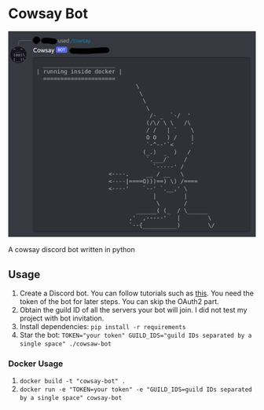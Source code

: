 # Cowsay Bot

![cowsay-bot running in docker](./screenshot.png)

A cowsay discord bot written in python

## Usage

1. Create a Discord bot. You can follow tutorials such as [this](https://www.freecodecamp.org/news/create-a-discord-bot-with-python/). You need the token of the bot for later steps. You can skip the OAuth2 part.
1. Obtain the guild ID of all the servers your bot will join. I did not test my project with bot invitation.
1. Install dependencies: `pip install -r requirements`
1. Star the bot: `TOKEN="your token" GUILD_IDS="guild IDs separated by a single space" ./cowsaw-bot`

### Docker Usage

1. `docker build -t "cowsay-bot" .`
2. `docker run -e "TOKEN=your token" -e "GUILD_IDS=guild IDs separated by a single space" cowsay-bot`